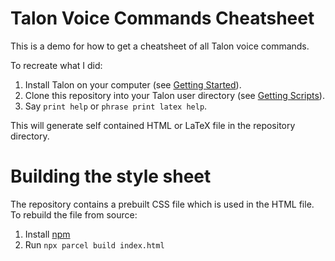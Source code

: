# Talon Voice Commands Cheatsheet

This is a demo for how to get a cheatsheet of all Talon voice commands.  

To recreate what I did: 

1. Install Talon on your computer (see [Getting Started][talon-getting-started]).
2. Clone this repository into your Talon user directory (see [Getting Scripts](talon-getting-scripts)).
3. Say `print help` or `phrase print latex help`.

This will generate self contained HTML or LaTeX  file in the repository directory.

# Building the style sheet

The repository contains a prebuilt CSS file which is used in the HTML file. To rebuild the file from source:

1. Install [npm][install-npm]
2. Run `npx parcel build index.html`


[talon-getting-started]: https://talonvoice.com/docs/index.html#getting-started
[talon-getting-scripts]: https://talonvoice.com/docs/index.html#getting-scripts
[install-npm]: https://nodejs.org/en/
